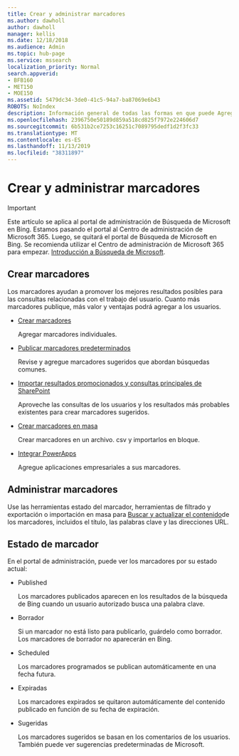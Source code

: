 ```yaml
---
title: Crear y administrar marcadores
ms.author: dawholl
author: dawholl
manager: kellis
ms.date: 12/18/2018
ms.audience: Admin
ms.topic: hub-page
ms.service: mssearch
localization_priority: Normal
search.appverid:
- BFB160
- MET150
- MOE150
ms.assetid: 5479dc34-3de0-41c5-94a7-ba87069e6b43
ROBOTS: NoIndex
description: Información general de todas las formas en que puede Agregar y crear marcadores para los resultados de trabajo de Microsoft Search
ms.openlocfilehash: 2396750e50189d859a518cd825f7972e224606d7
ms.sourcegitcommit: 6b531b2ce7253c16251c7089795dedf1d2f3fc33
ms.translationtype: MT
ms.contentlocale: es-ES
ms.lasthandoff: 11/13/2019
ms.locfileid: "38311897"
---
```

# <a name="create-and-manage-bookmarks"></a>Crear y administrar marcadores

> [!IMPORTANT]
> Este artículo se aplica al portal de administración de Búsqueda de Microsoft en Bing. Estamos pasando el portal al Centro de administración de Microsoft 365. Luego, se quitará el portal de Búsqueda de Microsoft en Bing. Se recomienda utilizar el Centro de administración de Microsoft 365 para empezar. [Introducción a Búsqueda de Microsoft](overview-microsoft-search.md).
    
## <a name="create-bookmarks"></a>Crear marcadores

Los marcadores ayudan a promover los mejores resultados posibles para las consultas relacionadas con el trabajo del usuario. Cuanto más marcadores publique, más valor y ventajas podrá agregar a los usuarios.
  
- [Crear marcadores](create-bookmarks.md)
    
    Agregar marcadores individuales.
    
- [Publicar marcadores predeterminados](publish-default-bookmarks.md)
    
    Revise y agregue marcadores sugeridos que abordan búsquedas comunes.
    
- [Importar resultados promocionados y consultas principales de SharePoint](import-sharepoint-promoted-results-and-top-queries.md)
    
    Aproveche las consultas de los usuarios y los resultados más probables existentes para crear marcadores sugeridos.
    
- [Crear marcadores en masa](bulk-create-bookmarks.md)
    
    Crear marcadores en un archivo. csv y importarlos en bloque.
    
- [Integrar PowerApps](integrate-powerapps.md)
    
    Agregue aplicaciones empresariales a sus marcadores.
    
## <a name="manage-bookmarks"></a>Administrar marcadores

Use las herramientas estado del marcador, herramientas de filtrado y exportación o importación en masa para [Buscar y actualizar el contenido](manage-bookmarks.md)de los marcadores, incluidos el título, las palabras clave y las direcciones URL.
  
## <a name="bookmark-status"></a>Estado de marcador

En el portal de administración, puede ver los marcadores por su estado actual:
  
- Published
    
    Los marcadores publicados aparecen en los resultados de la búsqueda de Bing cuando un usuario autorizado busca una palabra clave.
    
- Borrador
    
    Si un marcador no está listo para publicarlo, guárdelo como borrador. Los marcadores de borrador no aparecerán en Bing.
    
- Scheduled
    
    Los marcadores programados se publican automáticamente en una fecha futura.
    
- Expiradas
    
    Los marcadores expirados se quitaron automáticamente del contenido publicado en función de su fecha de expiración.
    
- Sugeridas
    
    Los marcadores sugeridos se basan en los comentarios de los usuarios. También puede ver sugerencias predeterminadas de Microsoft.

  

